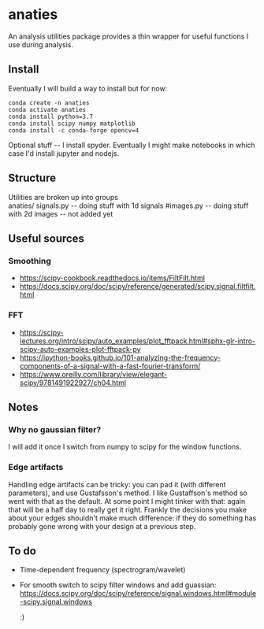 # anaties
An analysis utilities package provides a thin wrapper for useful functions I use during analysis.


## Install
Eventually I will build a way to install but for now:

    conda create -n anaties
    conda activate anaties
    conda install python=3.7
    conda install scipy numpy matplotlib
    conda install -c conda-forge opencv=4

Optional stuff -- I install spyder. Eventually I might make notebooks in which case I'd install jupyter and nodejs.

## Structure    
Utilities are broken up into groups    
    anaties/
        signals.py  -- doing stuff with 1d signals
        #images.py  -- doing stuff with 2d images -- not added yet


## Useful sources
### Smoothing
- https://scipy-cookbook.readthedocs.io/items/FiltFilt.html
- https://docs.scipy.org/doc/scipy/reference/generated/scipy.signal.filtfilt.html

### FFT
- https://scipy-lectures.org/intro/scipy/auto_examples/plot_fftpack.html#sphx-glr-intro-scipy-auto-examples-plot-fftpack-py
- https://ipython-books.github.io/101-analyzing-the-frequency-components-of-a-signal-with-a-fast-fourier-transform/
- https://www.oreilly.com/library/view/elegant-scipy/9781491922927/ch04.html

## Notes
###  Why no gaussian filter?
I will add it once I switch from numpy to scipy for the window functions.  

### Edge artifacts
Handling edge artifacts can be tricky: you can pad it (with different parameters), and use Gustafsson's method. I like Gustaffson's method so went with that as the default. At some point I might tinker with that: again that will be a half day to really get it right. Frankly the decisions you make about your edges shouldn't make much difference: if they do something has probably gone wrong with your design at a previous step.


## To do
- Time-dependent frequency (spectrogram/wavelet)
- For smooth switch to scipy filter windows and add guassian:
https://docs.scipy.org/doc/scipy/reference/signal.windows.html#module-scipy.signal.windows


  :)
